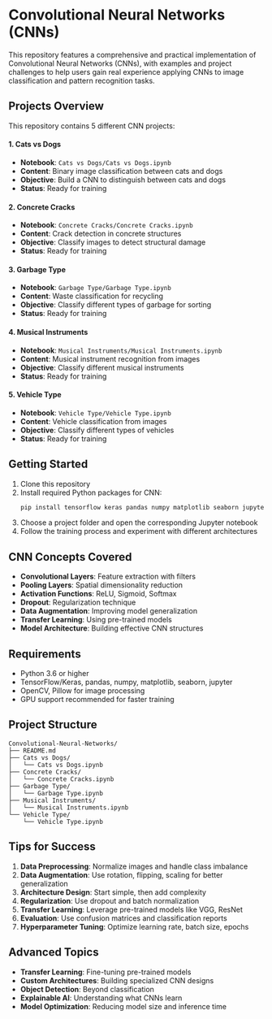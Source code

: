 # Convolutional Neural Networks (CNNs)

This repository features a comprehensive and practical implementation of Convolutional Neural Networks (CNNs), with examples and project challenges to help users gain real experience applying CNNs to image classification and pattern recognition tasks.

## Projects Overview

This repository contains 5 different CNN projects:

#### 1. Cats vs Dogs
- **Notebook**: `Cats vs Dogs/Cats vs Dogs.ipynb`
- **Content**: Binary image classification between cats and dogs
- **Objective**: Build a CNN to distinguish between cats and dogs
- **Status**: Ready for training

#### 2. Concrete Cracks
- **Notebook**: `Concrete Cracks/Concrete Cracks.ipynb`
- **Content**: Crack detection in concrete structures
- **Objective**: Classify images to detect structural damage
- **Status**: Ready for training

#### 3. Garbage Type
- **Notebook**: `Garbage Type/Garbage Type.ipynb`
- **Content**: Waste classification for recycling
- **Objective**: Classify different types of garbage for sorting
- **Status**: Ready for training

#### 4. Musical Instruments
- **Notebook**: `Musical Instruments/Musical Instruments.ipynb`
- **Content**: Musical instrument recognition from images
- **Objective**: Classify different musical instruments
- **Status**: Ready for training

#### 5. Vehicle Type
- **Notebook**: `Vehicle Type/Vehicle Type.ipynb`
- **Content**: Vehicle classification from images
- **Objective**: Classify different types of vehicles
- **Status**: Ready for training

## Getting Started

1. Clone this repository
2. Install required Python packages for CNN:
   ```bash
   pip install tensorflow keras pandas numpy matplotlib seaborn jupyter opencv-python pillow
   ```
3. Choose a project folder and open the corresponding Jupyter notebook
4. Follow the training process and experiment with different architectures

## CNN Concepts Covered

- **Convolutional Layers**: Feature extraction with filters
- **Pooling Layers**: Spatial dimensionality reduction
- **Activation Functions**: ReLU, Sigmoid, Softmax
- **Dropout**: Regularization technique
- **Data Augmentation**: Improving model generalization
- **Transfer Learning**: Using pre-trained models
- **Model Architecture**: Building effective CNN structures

## Requirements

- Python 3.6 or higher
- TensorFlow/Keras, pandas, numpy, matplotlib, seaborn, jupyter
- OpenCV, Pillow for image processing
- GPU support recommended for faster training

## Project Structure

```
Convolutional-Neural-Networks/
├── README.md
├── Cats vs Dogs/
│   └── Cats vs Dogs.ipynb
├── Concrete Cracks/
│   └── Concrete Cracks.ipynb
├── Garbage Type/
│   └── Garbage Type.ipynb
├── Musical Instruments/
│   └── Musical Instruments.ipynb
└── Vehicle Type/
    └── Vehicle Type.ipynb
```

## Tips for Success

1. **Data Preprocessing**: Normalize images and handle class imbalance
2. **Data Augmentation**: Use rotation, flipping, scaling for better generalization
3. **Architecture Design**: Start simple, then add complexity
4. **Regularization**: Use dropout and batch normalization
5. **Transfer Learning**: Leverage pre-trained models like VGG, ResNet
6. **Evaluation**: Use confusion matrices and classification reports
7. **Hyperparameter Tuning**: Optimize learning rate, batch size, epochs

## Advanced Topics

- **Transfer Learning**: Fine-tuning pre-trained models
- **Custom Architectures**: Building specialized CNN designs
- **Object Detection**: Beyond classification
- **Explainable AI**: Understanding what CNNs learn
- **Model Optimization**: Reducing model size and inference time
